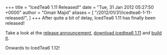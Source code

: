 +++
title = "IcedTea6 1.11 Released!"
date = "Tue, 31 Jan 2012 05:27:50 +0000"
author = "Omair Majid"
aliases = [
    "/2012/01/31/icedtea6-1-11-released/",
]
+++
After quite a bit of delay, IcedTea6 1.11 has finally been released!

Take a look at the [release announcement](http://mail.openjdk.java.net/pipermail/distro-pkg-dev/2012-January/017060.html "IcedTea6 1.11 Released!"), [download icedtea6 1.11](http://icedtea.classpath.org/download/source/icedtea6-1.11.tar.gz "icedtea6-1.11.tar.gz") and [build it](http://icedtea.classpath.org/hg/release/icedtea6-1.11/raw-file/746c78997ad9/INSTALL "Build Instructions").

Onwards to IcedTea6 1.12!



